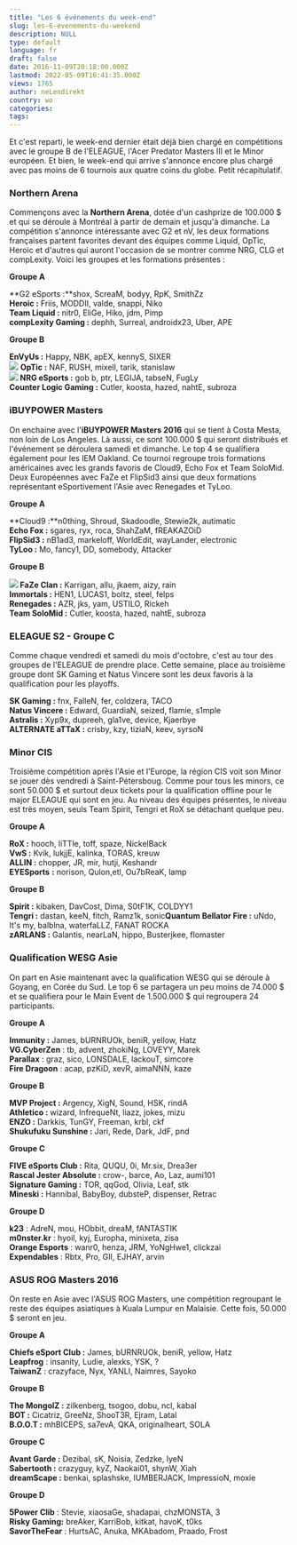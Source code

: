 ```yaml
---
title: "Les 6 événements du week-end"
slug: les-6-evenements-du-weekend
description: NULL
type: default
language: fr
draft: false
date: 2016-11-09T20:18:00.000Z
lastmod: 2022-05-09T16:41:35.000Z
views: 1765
author: neLendirekt
country: wo
categories:
tags:
---
```

Et c'est reparti, le week-end dernier était déjà bien chargé en compétitions avec le groupe B de l'ELEAGUE, l'Acer Predator Masters III et le Minor européen. Et bien, le week-end qui arrive s'annonce encore plus chargé avec pas moins de 6 tournois aux quatre coins du globe. Petit récapitulatif.

### **Northern Arena**

Commençons avec la **Northern Arena**, dotée d'un cashprize de 100.000 $ et qui se déroule à Montréal à partir de demain et jusqu'à dimanche. La compétition s'annonce intéressante avec G2 et nV, les deux formations françaises partent favorites devant des équipes comme Liquid, OpTic, Heroic et d'autres qui auront l'occasion de se montrer comme NRG, CLG et compLexity. Voici les groupes et les formations présentes :

**Groupe A**

**G2 eSports :**shox, ScreaM, bodyy, RpK, SmithZz  
**Heroic :** Friis, MODDII, valde, snappi, Niko  
**Team Liquid :** nitr0, EliGe, Hiko, jdm, Pimp  
**compLexity Gaming :** dephh, Surreal, androidx23, Uber, APE

**Groupe B** 
  
**EnVyUs :** Happy, NBK, apEX, kennyS, SIXER  
![](/storage/countries/flag/na_flag_58176583b5a4d.png) **OpTic :** NAF, RUSH, mixell, tarik, stanislaw  
**![](/storage/countries/flag/europe_flag_580d21b984714.gif) NRG eSports :** gob b, ptr, LEGIJA, tabseN, FugLy  
**Counter Logic Gaming :** Cutler, koosta, hazed, nahtE, subroza

### **iBUYPOWER Masters**

On enchaine avec l'**iBUYPOWER Masters 2016** qui se tient à Costa Mesta, non loin de Los Angeles. Là aussi, ce sont 100.000 $ qui seront distribués et l'événement se déroulera samedi et dimanche. Le top 4 se qualifiera également pour les IEM Oakland. Ce tournoi regroupe trois formations américaines avec les grands favoris de Cloud9, Echo Fox et Team SoloMid. Deux Européennes avec FaZe et FlipSid3 ainsi que deux formations représentant eSportivement l'Asie avec Renegades et TyLoo.

**Groupe A** 
  
**Cloud9 :**n0thing, Shroud, Skadoodle, Stewie2k, autimatic  
**Echo Fox :** sgares, ryx, roca, ShahZaM, fREAKAZOiD  
**FlipSid3 :** nB1ad3, markeloff, WorldEdit, wayLander, electronic  
**TyLoo :** Mo, fancy1, DD, somebody, Attacker

**Groupe B**

**![](/storage/countries/flag/europe_flag_580d21b984714.gif) FaZe Clan :** Karrigan, allu, jkaem, aizy, rain  
**Immortals :** HEN1, LUCAS1, boltz, steel, felps  
**Renegades :** AZR, jks, yam, USTILO, Rickeh  
**Team SoloMid :** Cutler, koosta, hazed, nahtE, subroza  
  
### **ELEAGUE S2 - Groupe C** 

Comme chaque vendredi et samedi du mois d'octobre, c'est au tour des groupes de l'ELEAGUE de prendre place. Cette semaine, place au troisième groupe dont SK Gaming et Natus Vincere sont les deux favoris à la qualification pour les playoffs.

**SK Gaming :** fnx, FalleN, fer, coldzera, TACO  
**Natus Vincere :** Edward, GuardiaN, seized, flamie, s1mple   
**Astralis :** Xyp9x, dupreeh, gla1ve, device, Kjaerbye  
**ALTERNATE aTTaX :** crisby, kzy, tiziaN, keev, syrsoN

### **Minor CIS** 

Troisième compétition après l'Asie et l'Europe, la région CIS voit son Minor se jouer dès vendredi à Saint-Pétersboug. Comme pour tous les minors, ce sont 50.000 $ et surtout deux tickets pour la qualification offline pour le major ELEAGUE qui sont en jeu. Au niveau des équipes présentes, le niveau est très moyen, seuls Team Spirit, Tengri et RoX se détachant quelque peu.

**Groupe A** 
  
**RoX :** hooch, liTTle, toff, spaze, NickelBack  
**VwS :** Kvik, lukjjE, kalinka, TORAS, kreuw  
**ALLIN :** chopper, JR, mir, hutji, Keshandr  
**EYESports** **:** norison, Qulon,etl, Ou7bReaK, lamp  
  
**Groupe B**  
  
**Spirit :** kibaken, DavCost, Dima, S0tF1K, COLDYY1  
**Tengri :** dastan, keeN, fitch, Ramz1k, sonic**Quantum Bellator Fire :** uNdo, It's my, balblna, waterfaLLZ, FANAT ROCKA  
**zARLANS :** Galantis, nearLaN, hippo, Busterjkee, flomaster

### **Qualification WESG Asie** 

On part en Asie maintenant avec la qualification WESG qui se déroule à Goyang, en Corée du Sud. Le top 6 se partagera un peu moins de 74.000 $ et se qualifiera pour le Main Event de 1.500.000 $ qui regroupera 24 participants.

**Groupe A**

**Immunity :** James, bURNRUOk, beniR, yellow, Hatz  
**VG.CyberZen** : tb, advent, zhokiNg, LOVEYY, Marek  
**Parallax** : graz, sico, LONSDALE, lackouT, simcore  
**Fire Dragoon** : acap, pzKiD, xevR, aimaNNN, kaze

**Groupe B**

**MVP Project :** Argency, XigN, Sound, HSK, rindA  
**Athletico :** wizard, InfrequeNt, liazz, jokes, mizu  
**ENZO :** Darkkis, TunGY, Freeman, krbl, ckf  
**Shukufuku Sunshine :** Jari, Rede, Dark, JdF, pnd

**Groupe C**

**FIVE eSports Club :** Rita, QUQU, 0i, Mr.six, Drea3er  
**Rascal Jester Absolute :** crow-, barce, Ao, Laz, aumi101  
**Signature Gaming :** TOR, qqGod, Olivia, Leaf, stk  
**Mineski :** Hannibal, BabyBoy, dubsteP, dispenser, Retrac

**Groupe D**

**k23** : AdreN, mou, HObbit, dreaM, fANTASTIK  
**m0nster.kr** : hyoil, kyj, Europha, minixeta, zisa  
**Orange Esports** : wanr0, henza, JRM, YoNgHwe1, clickzai  
**Expendables** : Rbtx, Pro, GII, EJHAY, arvin

### ASUS ROG Masters 2016

 On reste en Asie avec l'ASUS ROG Masters, une compétition regroupant le reste des équipes asiatiques à Kuala Lumpur en Malaisie. Cette fois, 50.000 $ seront en jeu.

**Groupe A**

**Chiefs eSport Club :** James, bURNRUOk, beniR, yellow, Hatz  
**Leapfrog** : insanity, Ludie, alexks, YSK, ?  
**TaiwanZ** : crazyface, Nyx, YANLI, Naimres, Sayoko

**Groupe B**

**The MongolZ :** zilkenberg, tsogoo, dobu, ncl, kabal  
**BOT :** Cicatriz, GreeNz, ShooT3R, Ejram, Latal  
**B.O.O.T :** mhBICEPS, sa7evA, QKA, originalheart, SOLA

**Groupe C**

**Avant Garde :** Dezibal, sK, Noisia, Zedzke, lyeN  
**Sabertooth :** crazyguy, kyZ, Naokai01, shynW, Xiah  
**dreamScape :** benkai, splashske, IUMBERJACK, ImpressioN, moxie

**Groupe D**

**5Power Clib** : Stevie, xiaosaGe, shadapai, chzMONSTA, 3  
**Risky Gaming:** breAker, KarriBob, kitkat, havoK, t0ks  
**SavorTheFear** : HurtsAC, Anuka, MKAbadom, Praado, Frost  
  
